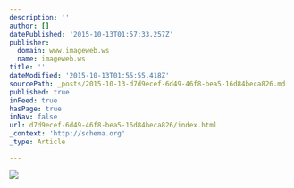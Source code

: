 ```yaml
---
description: ''
author: []
datePublished: '2015-10-13T01:57:33.257Z'
publisher:
  domain: www.imageweb.ws
  name: imageweb.ws
title: ''
dateModified: '2015-10-13T01:55:55.418Z'
sourcePath: _posts/2015-10-13-d7d9ecef-6d49-46f8-bea5-16d84beca826.md
published: true
inFeed: true
hasPage: true
inNav: false
url: d7d9ecef-6d49-46f8-bea5-16d84beca826/index.html
_context: 'http://schema.org'
_type: Article

---
```

![](http://www.imageweb.ws/media/images/12/riley-reid/riley-reid-1023250.jpg)